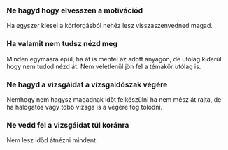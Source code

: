### Ne hagyd hogy elvesszen a motivációd
Ha egyszer kiesel a körforgásból nehéz lesz visszaszenvedned magad.
### Ha valamit nem tudsz nézd meg
Minden egymásra épül, ha át is mentél az adott anyagon, de utólag kiderül hogy nem tudod nézd át. Nem véletlenül jön fel a témakör utólag is.
### Ne hagyd a vizsgáidat a vizsgaidőszak végére
Nemhogy nem hagysz magadnak időt felkészülni ha nem mész át rajta, de ha halogatós vagy több vizsga is a végére fog tolódni.
### Ne vedd fel a vizsgáidat túl koránra
Nem lesz időd átnézni mindent.